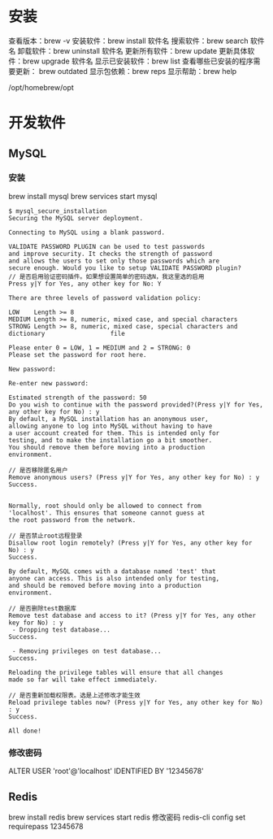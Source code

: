 # 安装
查看版本：brew -v
安装软件：brew install 软件名
搜索软件：brew search 软件名
卸载软件：brew uninstall 软件名
更新所有软件：brew update
更新具体软件：brew upgrade 软件名
显示已安装软件：brew list
查看哪些已安装的程序需要更新： brew outdated
显示包依赖：brew reps
显示帮助：brew help

/opt/homebrew/opt

# 开发软件
## MySQL
### 安装
brew install mysql
brew services start mysql
```
$ mysql_secure_installation
Securing the MySQL server deployment.

Connecting to MySQL using a blank password.

VALIDATE PASSWORD PLUGIN can be used to test passwords
and improve security. It checks the strength of password
and allows the users to set only those passwords which are
secure enough. Would you like to setup VALIDATE PASSWORD plugin?
// 是否启用验证密码插件。如果想设置简单的密码选N，我这里选的启用
Press y|Y for Yes, any other key for No: Y

There are three levels of password validation policy:

LOW    Length >= 8
MEDIUM Length >= 8, numeric, mixed case, and special characters
STRONG Length >= 8, numeric, mixed case, special characters and dictionary                  file

Please enter 0 = LOW, 1 = MEDIUM and 2 = STRONG: 0
Please set the password for root here.

New password:

Re-enter new password:

Estimated strength of the password: 50
Do you wish to continue with the password provided?(Press y|Y for Yes, any other key for No) : y
By default, a MySQL installation has an anonymous user,
allowing anyone to log into MySQL without having to have
a user account created for them. This is intended only for
testing, and to make the installation go a bit smoother.
You should remove them before moving into a production
environment.

// 是否移除匿名用户
Remove anonymous users? (Press y|Y for Yes, any other key for No) : y
Success.


Normally, root should only be allowed to connect from
'localhost'. This ensures that someone cannot guess at
the root password from the network.

// 是否禁止root远程登录
Disallow root login remotely? (Press y|Y for Yes, any other key for No) : y
Success.

By default, MySQL comes with a database named 'test' that
anyone can access. This is also intended only for testing,
and should be removed before moving into a production
environment.

// 是否删除test数据库
Remove test database and access to it? (Press y|Y for Yes, any other key for No) : y
 - Dropping test database...
Success.

 - Removing privileges on test database...
Success.

Reloading the privilege tables will ensure that all changes
made so far will take effect immediately.

// 是否重新加载权限表。选是上述修改才能生效
Reload privilege tables now? (Press y|Y for Yes, any other key for No) : y
Success.

All done!
```
### 修改密码
ALTER USER 'root'@'localhost' IDENTIFIED BY '12345678'
## Redis
brew install redis
brew services start redis
修改密码
redis-cli
config set requirepass 12345678
